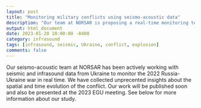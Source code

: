 ```yaml
---
layout: post
title: "Monitoring military conflicts using seismo-acoustic data"
description: "Our team at NORSAR is proposing a real-time monitoring technique to get objective data from military conflicts."
output: html_document
date: 2023-01-20 10:00:00 -0400
category: infrasound
tags: [infrasound, seismic, Ukraine, conflict, explosion]
comments: false
---
```


Our seismo-acoustic team at NORSAR has been actively working with seismic and infrasound data from Ukraine to monitor the 2022 Russia-Ukraine war in real time. We have collected unprecented insights about the spatial and time evolution of the conflict. 
Our work will be published soon and also be presented at the 2023 EGU meeting. See below for more information about our study.

<object data="/_pdfs/Presentation_Polyteknisk_2022_Ukraine.pdf" width="1000" height="1000" type="application/pdf"></object>